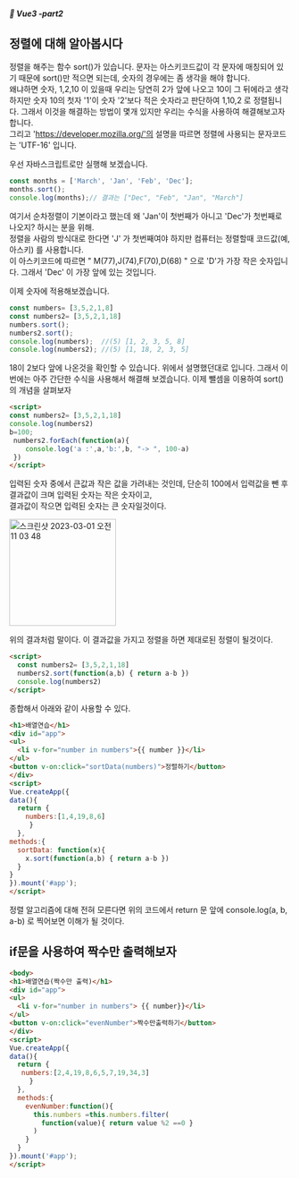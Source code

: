 ##### :cactus: Vue3 -part2

## 정렬에 대해 알아봅시다
정렬을 해주는 함수 sort()가 있습니다. 문자는 아스키코드값이 각 문자에 매칭되어 있기 때문에 sort()만 적으면 되는데, 숫자의 경우에는 좀 생각을 해야 합니다.   
왜냐하면 숫자, 1,2,10 이 있을때 우리는 당연히 2가 앞에 나오고 10이 그 뒤에라고 생각하지만 숫자 10의 첫자 '1'이 숫자 '2'보다 적은 숫자라고 판단하여 1,10,2 로 정렬됩니다. 그래서 이것을 해결하는 방법이 몇개 있지만 우리는 수식을 사용하여 해결해보고자 합니다.    
그리고 'https://developer.mozilla.org/'의 설명을 따르면 정렬에 사용되는 문자코드는 'UTF-16' 입니다. 


우선 자바스크립트로만 실행해 보겠습니다.
```javascript
const months = ['March', 'Jan', 'Feb', 'Dec']; 
months.sort();
console.log(months);// 결과는 ["Dec", "Feb", "Jan", "March"]
```
여기서 순차정렬이 기본이라고 했는데 왜 'Jan'이 첫번째가 아니고 'Dec'가 첫번째로 나오지? 하시는 분을 위해.   
정렬을 사람의 방식대로 한다면 'J' 가 첫번째여야 하지만 컴퓨터는 정렬할때 코드값(예, 아스키) 를 사용합니다.   
이 아스키코드에 따르면 " M(77),J(74),F(70),D(68) " 으로 'D'가 가장 작은 숫자입니다. 그래서 'Dec' 이 가장 앞에 있는 것입니다.


이제 숫자에 적용해보겠습니다.
```javascript
const numbers= [3,5,2,1,8]
const numbers2= [3,5,2,1,18]
numbers.sort();
numbers2.sort();
console.log(numbers);  //(5) [1, 2, 3, 5, 8]
console.log(numbers2); //(5) [1, 18, 2, 3, 5]

```
18이 2보다 앞에 나온것을 확인할 수 있습니다. 위에서 설명했던대로 입니다. 그래서 이번에는 아주 간단한 수식을 사용해서 해결해 보겠습니다.
이제 뺄셈을 이용하여 sort()의 개념을 살펴보자

```html
<script>
const numbers2= [3,5,2,1,18]
console.log(numbers2)
b=100;
 numbers2.forEach(function(a){
    console.log('a :',a,'b:',b, "-> ", 100-a)
 })
</script>
```
입력된 숫자 중에서 큰값과 작은 값을 가려내는 것인데, 단순히 100에서 입력값을 뺀 후   
결과값이 크며 입력된 숫자는 작은 숫자이고,   
결과값이 작으면 입력된 숫자는 큰 숫자일것이다.


<img width="191" alt="스크린샷 2023-03-01 오전 11 03 48" src="https://user-images.githubusercontent.com/48478079/222025789-efb85b74-40e8-4f11-9d91-908a716b447a.png">

위의 결과처럼 말이다. 이 결과값을 가지고 정렬을 하면 제대로된 정렬이 될것이다.

```html
<script>
  const numbers2= [3,5,2,1,18]
  numbers2.sort(function(a,b) { return a-b })
  console.log(numbers2)
</script>

```

종합해서 아래와 같이 사용할 수 있다.   

```html
<h1>배열연습</h1>
<div id="app">
<ul>
  <li v-for="number in numbers">{{ number }}</li>
</ul>
<button v-on:click="sortData(numbers)">정렬하기</button>
</div>
<script>
Vue.createApp({
data(){
  return {
    numbers:[1,4,19,8,6]
     }
  },
methods:{
  sortData: function(x){
    x.sort(function(a,b) { return a-b })
  }
}
}).mount('#app');
</script>

```
정렬 알고리즘에 대해 전혀 모른다면 위의 코드에서 return 문 앞에 console.log(a, b, a-b) 로 찍어보면 이해가 될 것이다.

## if문을 사용하여 짝수만 출력해보자

```html
<body>
<h1>배열연습(짝수만 출력)</h1>
<div id="app">
<ul>
  <li v-for="number in numbers"> {{ number}}</li>
</ul>
<button v-on:click="evenNumber">짝수만출력하기</button>
</div>
<script>
Vue.createApp({
data(){
  return {
   numbers:[2,4,19,8,6,5,7,19,34,3]
     }
  },
  methods:{
    evenNumber:function(){
      this.numbers =this.numbers.filter(
        function(value){ return value %2 ==0 }
      )
    }
  }
}).mount('#app');
</script>

```
